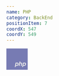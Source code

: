 ```yaml
---
name: PHP
category: BackEnd
positionItem: 7
coordX: 547
coordY: 549
---
```


<svg width="56" height="56" viewBox="0 0 56 56" fill="none">
    <rect width="56" height="56" fill="#777BB3"/>
    <path d="M24.3495 37.3369H28.7527C30.0451 37.3474 30.9816 37.708 31.5623 38.4181C32.1429 39.1282 32.3345 40.0981 32.1373 41.3278C32.0607 41.8897 31.8909 42.4408 31.628 42.9814C31.3725 43.5269 31.0161 44.0227 30.5765 44.4442C30.0287 44.9953 29.4428 45.3451 28.8185 45.4936C28.1839 45.6432 27.5329 45.718 26.8797 45.7162H24.9081L24.2838 48.7372H22L24.3495 37.3369ZM26.2718 39.1495L25.286 43.9195C25.3517 43.93 25.4174 43.9354 25.4832 43.9354H25.7132C26.7647 43.9459 27.6411 43.8454 28.342 43.6333C29.0429 43.4107 29.5141 42.637 29.755 41.3119C29.9521 40.1989 29.755 39.5575 29.1635 39.388C28.5828 39.2185 27.8547 39.139 26.9783 39.1495C26.8468 39.16 26.721 39.1654 26.6004 39.1654H26.2554L26.2718 39.1495ZM34.7388 34.3H37.0062L36.3654 37.3369H38.4027C39.52 37.3582 40.3523 37.5808 40.9001 38.0047C41.4587 38.4286 41.623 39.2344 41.393 40.4215L40.2922 45.7162H37.992L39.0435 40.66C39.1529 40.1299 39.1201 39.7537 38.9449 39.5311C38.7698 39.3085 38.3919 39.1972 37.8112 39.1972L35.9875 39.1813L34.6403 45.7162H32.3729L34.7388 34.3ZM43.8277 37.3369H48.231C49.5233 37.3474 50.4599 37.708 51.0405 38.4181C51.6211 39.1282 51.8127 40.0981 51.6155 41.3278C51.539 41.8897 51.3691 42.4408 51.1062 42.9814C50.8507 43.5269 50.4944 44.0227 50.0547 44.4442C49.5069 44.9953 48.921 45.3451 48.2967 45.4936C47.6621 45.6432 47.0111 45.718 46.3579 45.7162H44.3863L43.762 48.7372H41.4782L43.8277 37.3369ZM45.75 39.1495L44.7642 43.9195C44.83 43.93 44.8957 43.9354 44.9614 43.9354H45.1914C46.2429 43.9459 47.1193 43.8454 47.8202 43.6333C48.5211 43.4107 48.9923 42.637 49.2332 41.3119C49.4303 40.1989 49.2332 39.5575 48.6417 39.388C48.0611 39.2185 47.3329 39.139 46.4565 39.1495C46.3251 39.16 46.1992 39.1654 46.0786 39.1654H45.7336L45.75 39.1495Z" fill="#E7E7E7"/>
    </svg>